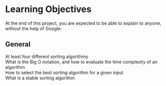 <h1>Learning Objectives</h1>
<p>At the end of this project, you are expected to be able to explain to anyone, without the help of Google:</p>
<h2>General</h2>
<p>At least four different sorting algorithms<br>
What is the Big O notation, and how to evaluate the time complexity of an algorithm<br>
How to select the best sorting algorithm for a given input<br>
What is a stable sorting algorithm</p>
